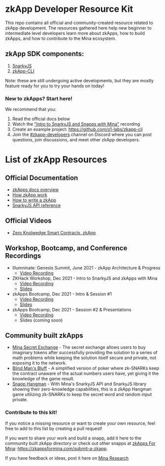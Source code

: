 # zkApp Developer Resource Kit

This repo contains all official and community-created resource related to zkApp development. The resources gathered here help new beginner to intermediate level developers learn more about zkApps, how to build zkApps, and how to contribute to the Mina ecosystem.

## zkApp SDK components:

1. [SnarkyJS](https://github.com/o1-labs/snarkyjs)
2. [zkApp-CLI](https://github.com/o1-labs/zkapp-cli)

Note: these are still undergoing active developments, but they are mostly feature ready for you to try your hands on today! 

### New to zkApps? Start here!

We recommend that you:

1. Read the official docs below
2. Watch the ["Intro to SnarkyJS and Snapps with Mina"](https://bit.ly/3q1Y5wN) recording
3. Create an example project: https://github.com/o1-labs/zkapp-cli
4. Join the [#zkapp-developers](https://discord.gg/BFnkDZ4ZTb) channel on Discord where you can post questions, join discussions, and meet other zkApp developers.

# List of zkApp Resources

## Official Documentation

- [zkApps docs overview](https://docs.minaprotocol.com/en/zkapps)
- [How zkApp work](https://docs.minaprotocol.com/en/zkapps/how-zkapps-work)
- [How to write a zkApp](https://docs.minaprotocol.com/en/zkapps/how-to-write-a-zkapp)
- [SnarkyJS API reference](https://bit.ly/3e0kkxu)

## Official Videos

- [Zero Knolwedge Smart Contracts, zkApp](https://www.youtube.com/watch?v=H_JQjPDwAH0)

## Workshop, Bootcamp, and Conference Recordings

- Illumninate: Genesis Summit, June 2021 - zkApp Architecture & Progress
  - [Video Recording](https://www.youtube.com/watch?v=AolaaEFsBY4)
- ZKHack Workshop, Dec 2021 - Intro to SnarkyJS and zkApps with Mina
  - [Video Recording](https://bit.ly/3q1Y5wN)
  - [Slides](https://bit.ly/3s5DuKR)
- zkApps Bootcamp, Dec 2021 - Intro & Session #1
  - [Video Recording](https://bit.ly/3saqp34)
  - [Slides](https://bit.ly/3oYTcFN)
- zkApps Bootcamp, Dec 2021 - Session #2 & Presentations
  - [Video Recording](https://bit.ly/3pXorQQ)
  - Slides (coming soon)

## Community built zkApps

- [Mina Secret Exchange](https://mina.proxylabs.org/) - The secret exchange allows users to buy imaginary tokens after successfully providing the solution to a series of math problems while keeping the solution itself secure and private, not exposing it to the network.
- [Blind Man's Bluff](https://github.com/wotomas/BlindMansBluff#build--run) - A simplified version of poker where zk-SNARKs keep the contract unaware of the actual numbers users have, yet giving it the knowledge of the game result.
- [Snapp Hangman](https://github.com/frisitano/snapp-hangman) - With Mina's SnarkyJS API and SnarkyJS library showing their zero-knowledge capabilities, this is a zkApp Hangman game utilizing zk-SNARKs to keep the secret word and random input private.

### Contribute to this kit!

If you notice a missing resource or want to create your own resource, feel free to add to this list by creating a pull request!

If you want to share your work and build a snapp, add it here to the community built zkApp directory or check out other snapps at [zkApps For Mina](https://zkAppsformina.com): https://zkappsformina.com/submit-a-zkapp.

If you have feedback or ideas, post it here on [Mina Research](https://forums.minaprotocol.com/)
